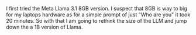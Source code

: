 I first tried the Meta Llama 3.1 8GB version. I suspect that 8GB is way to big for my laptops hardware as for a simple prompt of just "Who are you" it took 20 minutes. So with that I am going to rethink the size of the LLM and jump down the a 1B version of Llama. 

